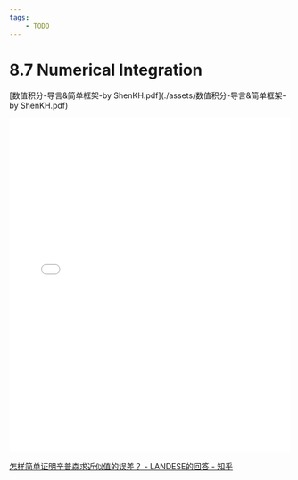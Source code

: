 ```yaml
---
tags:
    - TODO
---
```


# 8.7 Numerical Integration

[数值积分-导言&简单框架-by ShenKH.pdf](./assets/数值积分-导言&简单框架-by ShenKH.pdf)

<embed class="hide-on-mobile" src="../assets/数值积分-导言&简单框架-by ShenKH.pdf" type="application/pdf" width="100%" height="600" />

[怎样简单证明辛普森求近似值的误差？ - LANDESE的回答 - 知乎](https://www.zhihu.com/question/44280332/answer/2628347374)

<!-- <iframe src="https://blog.frontecho.cn/"></iframe> -->
